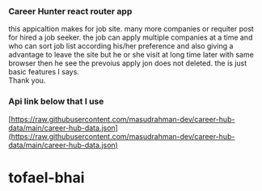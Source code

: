 ### Career Hunter react router app

this appicaltion makes for job site. many more companies or requiter post for hired a job seeker. the job can apply multiple companies at a time and who can sort job list according his/her preference and also giving a advantage to leave the site but he or she visit at long time later with same browser then he see the prevoius apply jon does not deleted.
the is just basic features I says.</br> Thank you.

### Api link below that I use

[https://raw.githubusercontent.com/masudrahman-dev/career-hub-data/main/career-hub-data.json](https://raw.githubusercontent.com/masudrahman-dev/career-hub-data/main/career-hub-data.json)
# tofael-bhai
